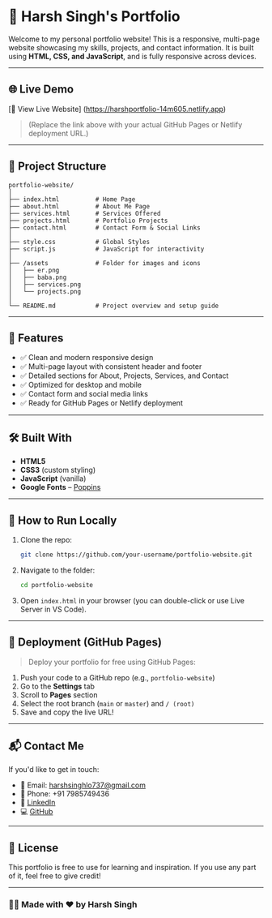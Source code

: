 # 💼 Harsh Singh's Portfolio

Welcome to my personal portfolio website! This is a responsive, multi-page website showcasing my skills, projects, and contact information. It is built using **HTML, CSS, and JavaScript**, and is fully responsive across devices.

---

## 🌐 Live Demo

[🔗 View Live Website]   (https://harshportfolio-14m605.netlify.app)

> (Replace the link above with your actual GitHub Pages or Netlify deployment URL.)

---

## 📁 Project Structure

```
portfolio-website/
│
├── index.html          # Home Page
├── about.html          # About Me Page
├── services.html       # Services Offered
├── projects.html       # Portfolio Projects
├── contact.html        # Contact Form & Social Links
│
├── style.css           # Global Styles
├── script.js           # JavaScript for interactivity
│
├── /assets             # Folder for images and icons
│   ├── er.png
│   ├── baba.png
│   ├── services.png
│   └── projects.png
│
└── README.md           # Project overview and setup guide
```

---

## 🚀 Features

- ✅ Clean and modern responsive design
- ✅ Multi-page layout with consistent header and footer
- ✅ Detailed sections for About, Projects, Services, and Contact
- ✅ Optimized for desktop and mobile
- ✅ Contact form and social media links
- ✅ Ready for GitHub Pages or Netlify deployment

---

## 🛠️ Built With

- **HTML5**
- **CSS3** (custom styling)
- **JavaScript** (vanilla)
- **Google Fonts** – [Poppins](https://fonts.google.com/specimen/Poppins)

---

## 🔧 How to Run Locally

1. Clone the repo:
   ```bash
   git clone https://github.com/your-username/portfolio-website.git
   ```
2. Navigate to the folder:
   ```bash
   cd portfolio-website
   ```
3. Open `index.html` in your browser (you can double-click or use Live Server in VS Code).

---

## 🚀 Deployment (GitHub Pages)

> Deploy your portfolio for free using GitHub Pages:

1. Push your code to a GitHub repo (e.g., `portfolio-website`)
2. Go to the **Settings** tab
3. Scroll to **Pages** section
4. Select the root branch (`main` or `master`) and `/ (root)`
5. Save and copy the live URL!

---

## 📬 Contact Me

If you'd like to get in touch:

- 📧 Email: harshsinghlo737@gmail.com  
- 📱 Phone: +91 7985749436  
- 💼 [LinkedIn](https://www.linkedin.com/in/harsh-singh-830835250/)  
- 💻 [GitHub](https://github.com/your-username)

---

## 📄 License

This portfolio is free to use for learning and inspiration. If you use any part of it, feel free to give credit!

---

### 👨‍💻 Made with ❤️ by Harsh Singh
